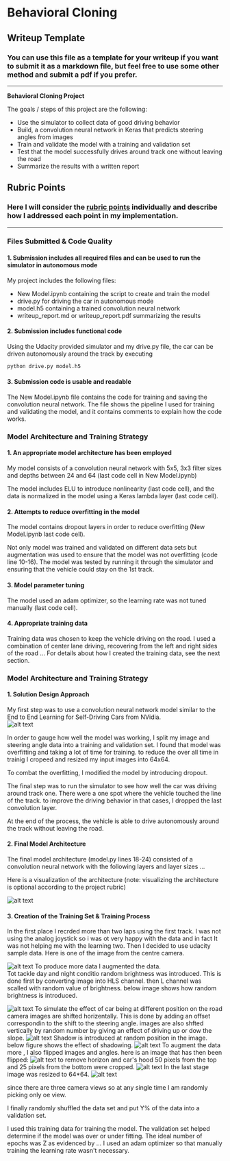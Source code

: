 # **Behavioral Cloning** 

## Writeup Template

### You can use this file as a template for your writeup if you want to submit it as a markdown file, but feel free to use some other method and submit a pdf if you prefer.

---

**Behavioral Cloning Project**

The goals / steps of this project are the following:
* Use the simulator to collect data of good driving behavior
* Build, a convolution neural network in Keras that predicts steering angles from images
* Train and validate the model with a training and validation set
* Test that the model successfully drives around track one without leaving the road
* Summarize the results with a written report




[//]: # (Image References)

[image1]: ./images/nvidiamodel.png "NVIDIA"
[image2]: ./images/final_model.png "Final Model"
[image3]: ./images/center.png "Center Image"
[image4]: ./images/brightness.png "Recovery Image"
[image5]: ./images/shift.png "Recovery Image"
[image6]: ./images/shadow.png "shadow Image"
[image7]: ./images/flipping.png "Flipped Image"
[image8]: ./images/crop.png "Cropping"
[image9]: ./images/resize.png "Resize"

## Rubric Points
### Here I will consider the [rubric points](https://review.udacity.com/#!/rubrics/432/view) individually and describe how I addressed each point in my implementation.  

---
### Files Submitted & Code Quality

#### 1. Submission includes all required files and can be used to run the simulator in autonomous mode

My project includes the following files:
* New Model.ipynb containing the script to create and train the model
* drive.py for driving the car in autonomous mode
* model.h5 containing a trained convolution neural network 
* writeup_report.md or writeup_report.pdf summarizing the results

#### 2. Submission includes functional code
Using the Udacity provided simulator and my drive.py file, the car can be driven autonomously around the track by executing 
```sh
python drive.py model.h5
```

#### 3. Submission code is usable and readable

The New Model.ipynb file contains the code for training and saving the convolution neural network. The file shows the pipeline I used for training and validating the model, and it contains comments to explain how the code works.

### Model Architecture and Training Strategy

#### 1. An appropriate model architecture has been employed

My model consists of a convolution neural network with 5x5, 3x3  filter sizes and depths between 24 and 64 (last code cell in New Model.ipynb) 

The model includes ELU to introduce nonlinearity (last code cell), and the data is normalized in the model using a Keras lambda layer (last code cell). 

#### 2. Attempts to reduce overfitting in the model

The model contains dropout layers in order to reduce overfitting (New Model.ipynb last code cell). 

Not only model was trained and validated on different data sets but augmentation was used to ensure that the model was not overfitting (code line 10-16). The model was tested by running it through the simulator and ensuring that the vehicle could stay on the 1st track.

#### 3. Model parameter tuning

The model used an adam optimizer, so the learning rate was not tuned manually (last code cell).

#### 4. Appropriate training data

Training data was chosen to keep the vehicle driving on the road. I used a combination of center lane driving, recovering from the left and right sides of the road ... 
For details about how I created the training data, see the next section. 

### Model Architecture and Training Strategy

#### 1. Solution Design Approach



My first step was to use a convolution neural network model similar to the End to End Learning for Self-Driving Cars from NVidia.   
![alt text][image1]

In order to gauge how well the model was working, I split my image and steering angle data into a training and validation set. I found that model was overfitting and taking a lot of time for training. to reduce the over all time in trainig I cropeed and resized my input images into 64x64.

To combat the overfitting, I modified the model by introducing dropout.

The final step was to run the simulator to see how well the car was driving around track one. There were a one spot where the vehicle touched the line of the track. to improve the driving behavior in that cases, I dropped the last convolution layer.

At the end of the process, the vehicle is able to drive autonomously around the track without leaving the road.

#### 2. Final Model Architecture

The final model architecture (model.py lines 18-24) consisted of a convolution neural network with the following layers and layer sizes ...

Here is a visualization of the architecture (note: visualizing the architecture is optional according to the project rubric)

![alt text][image2]

#### 3. Creation of the Training Set & Training Process

In the first place I recrded more than two laps using the first track. I was not using the analog joystick so i was ot very happy with the data and in fact It was not helping me with the learning two. Then I decided to use udacity sample data.
Here is one of the image from the centre camera.

![alt text][image3]
To produce more data I augmented the data.<br>
Tot tackle day and night conditio random brightness was introduced. This is done first by converting image into HLS channel. then L channel was scalled with random value of brightness. below image shows how random brightness is introduced. 

![alt text][image4]
To simulate the effect of car being at different position on the road camera images are shifted horizentally. This is done by adding an offset correspondin to the shift to the steering angle. images are also shfted vertically by random number by giving an effect of driving up or dow the slope.
![alt text][image5]
Shadow is introduced at random position in the image. below figure shows the effect of shadowing. 
![alt text][image6]
To augment the data more , I also flipped images and angles. here is an image that has then been flipped:
![alt text][image7]
to remove horizon and car's hood 50 pixels from the top and 25 pixels from the bottom were cropped. 
![alt text][image8]
In the last stage image was resized to 64*64.
![alt text][image9]

since there are three camera views so at any single time I am randomly picking only oe view.

I finally randomly shuffled the data set and put Y% of the data into a validation set. 

I used this training data for training the model. The validation set helped determine if the model was over or under fitting. The ideal number of epochs was Z as evidenced by ... I used an adam optimizer so that manually training the learning rate wasn't necessary.
